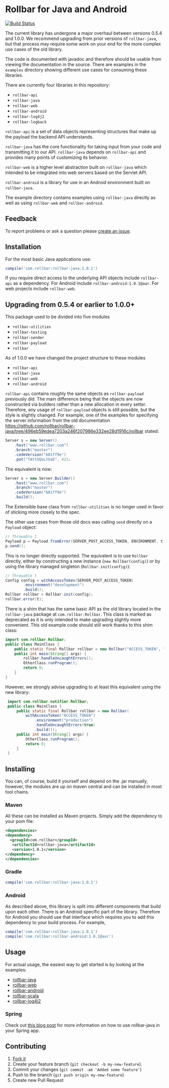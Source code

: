 # Rollbar for Java and Android

[![Build Status](https://travis-ci.org/rollbar/rollbar-java.svg?branch=master)](https://travis-ci.org/rollbar/rollbar-java)

The current library has undergone a major overhaul between versions 0.5.4 and 1.0.0.
We recommend upgrading from prior versions of `rollbar-java`, but that process may require some
work on your end for the more complex use cases of the old library.

The code is documented with javadoc and therefore should be usable from viewing
the documentation in the source. There are examples in the `examples` directory showing different
use cases for consuming these libraries.

There are currently four libraries in this repository:

* `rollbar-api`
* `rollbar-java`
* `rollbar-web`
* `rollbar-android`
* `rollbar-log4j2`
* `rollbar-logback`

`rollbar-api` is a set of data objects representing structures that make up the payload
the backend API understands.

`rollbar-java` has the core functionality for taking input from your code and transmitting
it to our API. `rollbar-java` depends on `rollbar-api` and provides many points of
customizing its behavior.

`rollbar-web` is a higher level abstraction built on `rollbar-java` which intended to be
integrated into web servers based on the Servlet API.

`rollbar-android` is a library for use in an Android environment built on `rollbar-java`.

The example directory contains examples using `rollbar-java` directly as well as using
`rollbar-web` and `rollbar-android`.

## Feedback

To report problems or ask a question please [create an issue](https://github.com/rollbar/rollbar-java/issues/new).

## Installation

For the most basic Java applications use:

```groovy
compile('com.rollbar:rollbar-java:1.0.1')
```

If you require direct access to the underlying API objects include `rollbar-api` as a dependency.
For Android include `rollbar-android:1.0.1@aar`. For web projects include `rollbar-web`.

## Upgrading from 0.5.4 or earlier to 1.0.0+

This package used to be divided into five modules

* `rollbar-utilities`
* `rollbar-testing`
* `rollbar-sender`
* `rollbar-payload`
* `rollbar`

As of 1.0.0 we have changed the project structure to these modules

* `rollbar-api`
* `rollbar-java`
* `rollbar-web`
* `rollbar-android`

`rollbar-api` contains roughly the same objects as `rollbar-payload` previously did. The main
difference being that the objects are now constructed via builders rather than a new allocation in
every setter. Therefore, any usage of `rollbar-payload` objects is still possible, but the style is
slightly changed. For example, one of the examples for specifying the server information from the
old documentation
https://github.com/rollbar/rollbar-java/tree/496eb59edea7203a246f207986e332ee28d1916c/rollbar
stated:

```java
Server s = new Server()
    .host("www.rollbar.com")
    .branch("master")
    .codeVersion("b01ff9e")
    .put("TAttUQoLtUaE", 42);
```

The equivalent is now:

```java
Server s = new Server.Builder()
    .host("www.rollbar.com")
    .branch("master")
    .codeVersion("b01ff9e")
    .build();
```

The Extensible base class from `rollbar-utilities` is no longer used in favor of sticking more
closely to the spec.

The other use cases from those old docs was calling `send` directly on a `Payload` object:

```java
// Throwable t
Payload p = Payload.fromError(SERVER_POST_ACCESS_TOKEN, ENVIRONMENT, t, null);
p.send();
```

This is no longer directly supported. The equivalent is to use `Rollbar` directly, either by
constructing a new instance (`new Rollbar(config)`) or by using the library managed singleton
(`Rollbar.init(config)`):

```java
// Throwable t
Config config = withAccessToken(SERVER_POST_ACCESS_TOKEN)
        .environment("development")
        .build();
Rollbar rollbar = Rollbar.init(config);
rollbar.error(t);
```

There is a shim that has the same basic API as the old library located in the `rollbar-java`
package at `com.rollbar.Rollbar`. This class is marked as deprecated as it is only intended to
make upgrading slightly more convenient. This old example code should still work thanks to this shim class:

```java
import com.rollbar.Rollbar;
public class MainClass {
    public static final Rollbar rollbar = new Rollbar("ACCESS_TOKEN", "production");
    public int main(String[] args) {
        rollbar.handleUncaughtErrors();
        OtherClass.runProgram();
        return 0;
    }
}
```

However, we strongly advise upgrading to at least this equivalent using the new library:

```java
 import com.rollbar.notifier.Rollbar;
 public class MainClass {
     public static final Rollbar rollbar = new Rollbar(
         withAccessToken("ACCESS_TOKEN")
             .environment("production")
             .handleUncaughtErrors(true)
             .build());
     public int main(String[] args) {
         OtherClass.runProgram();
         return 0;
     }
 }
```

## Installing

You can, of course, build it yourself and depend on the .jar manually,
however, the modules are up on maven central and can be installed in
most tool chains.

### Maven

All these can be installed as Maven projects. Simply add the
dependency to your pom file:

```xml
<dependencies>
<dependency>
  <groupId>com.rollbar</groupId>
   <artifactId>rollbar-java</artifactId>
   <version>1.0.1</version>
</dependency>
</dependencies>
```

### Gradle

```groovy
compile('com.rollbar:rollbar-java:1.0.1')
```

### Android

As described above, this library is split into different components that build upon each other.
There is an Android specific part of the library. Therefore for Android you should use that
interface which requires you to add this dependency to your build process. For example,

```groovy
compile('com.rollbar:rollbar-java:1.0.1')
compile('com.rollbar:rollbar-android:1.0.1@aar')
```

## Usage

For actual usage, the easiest way to get started is by looking at the examples:

- [rollbar-java](https://github.com/rollbar/rollbar-java/tree/master/examples/rollbar-java)
- [rollbar-web](https://github.com/rollbar/rollbar-java/tree/master/examples/rollbar-web)
- [rollbar-android](https://github.com/rollbar/rollbar-java/tree/master/examples/rollbar-android)
- [rollbar-scala](https://github.com/rollbar/rollbar-java/tree/master/examples/rollbar-scala)
- [rollbar-log4j2](https://github.com/rollbar/rollbar-java/tree/master/examples/rollbar-log4j2)


### Spring 

Check out [this blog post](https://rollbar.com/blog/spring-mvc-exception-handling/) for more information on how to use rollbar-java in your Spring app. 

## Contributing

1. [Fork it](https://github.com/rollbar/rollbar-java)
2. Create your feature branch (```git checkout -b my-new-feature```).
3. Commit your changes (```git commit -am 'Added some feature'```)
4. Push to the branch (```git push origin my-new-feature```)
5. Create new Pull Request
